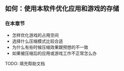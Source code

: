 ﻿## 如何：使用本软件优化应用和游戏的存储
### 在本章节
- 怎样优化游戏的占用空间
- 选择什么压缩模式比较合适
- 为什么有些时候压缩效果跟预想的不一致
- 如果被压缩后的应用或游戏工作不正常怎么办

TODO: 填充帮助文档